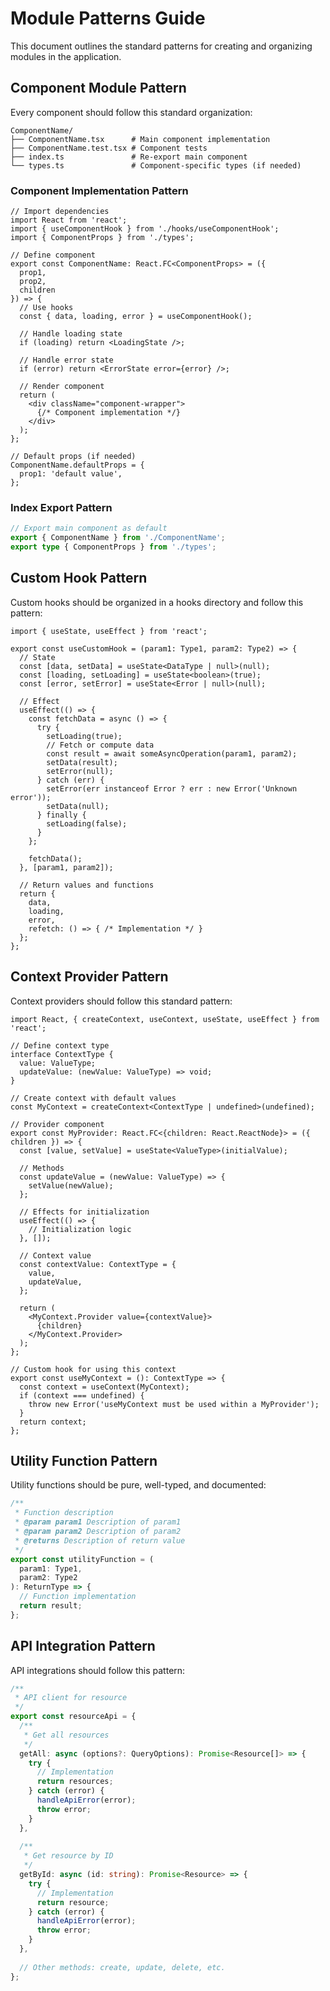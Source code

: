 # Module Patterns Guide

This document outlines the standard patterns for creating and organizing modules in the application.

## Component Module Pattern

Every component should follow this standard organization:

```
ComponentName/
├── ComponentName.tsx      # Main component implementation
├── ComponentName.test.tsx # Component tests
├── index.ts               # Re-export main component
└── types.ts               # Component-specific types (if needed)
```

### Component Implementation Pattern

```tsx
// Import dependencies
import React from 'react';
import { useComponentHook } from './hooks/useComponentHook';
import { ComponentProps } from './types';

// Define component
export const ComponentName: React.FC<ComponentProps> = ({ 
  prop1, 
  prop2, 
  children 
}) => {
  // Use hooks
  const { data, loading, error } = useComponentHook();
  
  // Handle loading state
  if (loading) return <LoadingState />;
  
  // Handle error state
  if (error) return <ErrorState error={error} />;
  
  // Render component
  return (
    <div className="component-wrapper">
      {/* Component implementation */}
    </div>
  );
};

// Default props (if needed)
ComponentName.defaultProps = {
  prop1: 'default value',
};
```

### Index Export Pattern

```ts
// Export main component as default
export { ComponentName } from './ComponentName';
export type { ComponentProps } from './types';
```

## Custom Hook Pattern

Custom hooks should be organized in a hooks directory and follow this pattern:

```tsx
import { useState, useEffect } from 'react';

export const useCustomHook = (param1: Type1, param2: Type2) => {
  // State
  const [data, setData] = useState<DataType | null>(null);
  const [loading, setLoading] = useState<boolean>(true);
  const [error, setError] = useState<Error | null>(null);
  
  // Effect
  useEffect(() => {
    const fetchData = async () => {
      try {
        setLoading(true);
        // Fetch or compute data
        const result = await someAsyncOperation(param1, param2);
        setData(result);
        setError(null);
      } catch (err) {
        setError(err instanceof Error ? err : new Error('Unknown error'));
        setData(null);
      } finally {
        setLoading(false);
      }
    };
    
    fetchData();
  }, [param1, param2]);
  
  // Return values and functions
  return { 
    data, 
    loading, 
    error,
    refetch: () => { /* Implementation */ }
  };
};
```

## Context Provider Pattern

Context providers should follow this standard pattern:

```tsx
import React, { createContext, useContext, useState, useEffect } from 'react';

// Define context type
interface ContextType {
  value: ValueType;
  updateValue: (newValue: ValueType) => void;
}

// Create context with default values
const MyContext = createContext<ContextType | undefined>(undefined);

// Provider component
export const MyProvider: React.FC<{children: React.ReactNode}> = ({ children }) => {
  const [value, setValue] = useState<ValueType>(initialValue);
  
  // Methods
  const updateValue = (newValue: ValueType) => {
    setValue(newValue);
  };
  
  // Effects for initialization
  useEffect(() => {
    // Initialization logic
  }, []);
  
  // Context value
  const contextValue: ContextType = {
    value,
    updateValue,
  };
  
  return (
    <MyContext.Provider value={contextValue}>
      {children}
    </MyContext.Provider>
  );
};

// Custom hook for using this context
export const useMyContext = (): ContextType => {
  const context = useContext(MyContext);
  if (context === undefined) {
    throw new Error('useMyContext must be used within a MyProvider');
  }
  return context;
};
```

## Utility Function Pattern

Utility functions should be pure, well-typed, and documented:

```ts
/**
 * Function description
 * @param param1 Description of param1
 * @param param2 Description of param2
 * @returns Description of return value
 */
export const utilityFunction = (
  param1: Type1, 
  param2: Type2
): ReturnType => {
  // Function implementation
  return result;
};
```

## API Integration Pattern

API integrations should follow this pattern:

```ts
/**
 * API client for resource
 */
export const resourceApi = {
  /**
   * Get all resources
   */
  getAll: async (options?: QueryOptions): Promise<Resource[]> => {
    try {
      // Implementation
      return resources;
    } catch (error) {
      handleApiError(error);
      throw error;
    }
  },
  
  /**
   * Get resource by ID
   */
  getById: async (id: string): Promise<Resource> => {
    try {
      // Implementation
      return resource;
    } catch (error) {
      handleApiError(error);
      throw error;
    }
  },
  
  // Other methods: create, update, delete, etc.
};
```
